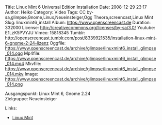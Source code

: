 Title: Linux Mint 6 Universal Edition Installation
Date: 2008-12-29 23:17
Author: Heiko
Category: Video
Tags: CC by-sa,glimpse,Gnome,Linux,Neueinsteiger,Ogg Theora,screencast,Linux Mint
Slug: linuxmint6_install
Album: https://www.openscreencast.de
Duration: 332000
License: http://creativecommons.org/licenses/by-sa/3.0/
Youtube: E1LzK5PVYJU
Vimeo: 15818345
Tumblr: http://openscreencast.tumblr.com/post/8339921535/installation-linux-mint-6-gnome-2-24-lizenz
Oggfile: https://www.openscreencast.de/archive/glimpse/linuxmint6_install_glimpse_014.ogg
Mp4file: https://www.openscreencast.de/archive/glimpse/linuxmint6_install_glimpse_014.mp4
Mkvfile: https://www.openscreencast.de/archive/glimpse/linuxmint6_install_glimpse_014.mkv
Image: https://www.openscreencast.de/archive/glimpse/linuxmint6_install_glimpse_014.png

Ausgangspunkt: Linux Mint 6, Gnome 2.24  
Zielgruppe: Neueinsteiger  

Links:

  * [Linux Mint](http://www.linuxmint.com/)

